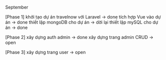 September

[Phase 1]
khởi tạo dự án travelnow với Laravel    -> done
tích hợp Vue vào dự án                  -> done
thiết lập mongoDB cho dự án             -> dời lại
thiết lập mySQL cho dự án               -> done

[Phase 2]
xây dựng auth admin                     -> done
xây dựng trang admin CRUD               -> open

[Phase 3]
xây dựng trang user                     -> open